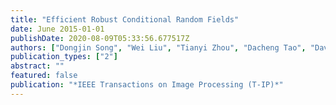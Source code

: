 ```yaml
---
title: "Efficient Robust Conditional Random Fields"
date: June 2015-01-01
publishDate: 2020-08-09T05:33:56.677517Z
authors: ["Dongjin Song", "Wei Liu", "Tianyi Zhou", "Dacheng Tao", "David A. Meyer"]
publication_types: ["2"]
abstract: ""
featured: false
publication: "*IEEE Transactions on Image Processing (T-IP)*"
---
```


